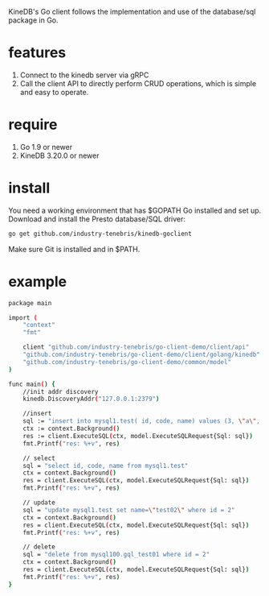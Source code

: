 KineDB's Go client follows the implementation and use of the database/sql package in Go.
# features
1. Connect to the kinedb server via gRPC
2. Call the client API to directly perform CRUD operations, which is simple and easy to operate.
# require
1. Go 1.9 or newer
2. KineDB 3.20.0 or newer
# install
You need a working environment that has $GOPATH Go installed and set up.
Download and install the Presto database/SQL driver:
```sh
go get github.com/industry-tenebris/kinedb-goclient
```
Make sure Git is installed and in $PATH.
# example
```sh
package main

import (
	"context"
	"fmt"

	client "github.com/industry-tenebris/go-client-demo/client/api"
	"github.com/industry-tenebris/go-client-demo/client/golang/kinedb"
	"github.com/industry-tenebris/go-client-demo/common/model"
)

func main() {
	//init addr discovery
	kinedb.DiscoveryAddr("127.0.0.1:2379")

	//insert
	sql := "insert into mysql1.test( id, code, name) values (3, \"a\", \"test1\"),(2, \"ab\", \"test2\") "
	ctx := context.Background()
	res := client.ExecuteSQL(ctx, model.ExecuteSQLRequest{Sql: sql})
	fmt.Printf("res: %+v", res)

	// select
	sql = "select id, code, name from mysql1.test"
	ctx = context.Background()
	res = client.ExecuteSQL(ctx, model.ExecuteSQLRequest{Sql: sql})
	fmt.Printf("res: %+v", res)

	// update
	sql = "update mysql1.test set name=\"test02\" where id = 2"
	ctx = context.Background()
	res = client.ExecuteSQL(ctx, model.ExecuteSQLRequest{Sql: sql})
	fmt.Printf("res: %+v", res)

	// delete
	sql = "delete from mysql100.gql_test01 where id = 2"
	ctx = context.Background()
	res = client.ExecuteSQL(ctx, model.ExecuteSQLRequest{Sql: sql})
	fmt.Printf("res: %+v", res)
}
```
